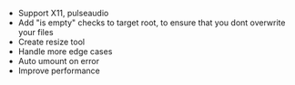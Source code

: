 - Support X11, pulseaudio
- Add "is empty" checks to target root, to ensure that you dont overwrite your files
- Create resize tool
- Handle more edge cases
- Auto umount on error
- Improve performance
